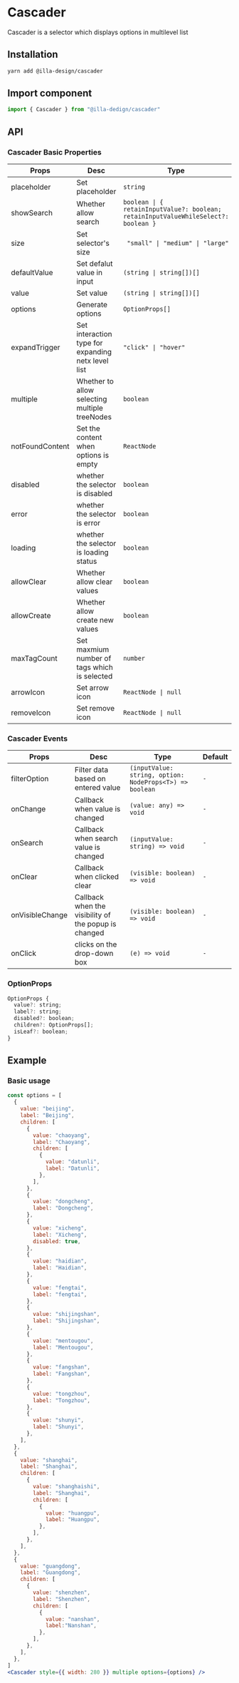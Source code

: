 # Cascader

Cascader is a selector which displays options in multilevel list

## Installation

```bash
yarn add @illa-design/cascader
```

## Import component

```jsx
import { Cascader } from "@illa-dedign/cascader"
```

## API

### Cascader Basic Properties

| Props           | Desc                                               | Type                                                         | Default  |
| --------------- | -------------------------------------------------- | ------------------------------------------------------------ | -------- |
| placeholder     | Set placeholder                                    | `string`                                                     | `-`      |
| showSearch      | Whether allow search                               | `boolean \| { retainInputValue?: boolean; retainInputValueWhileSelect?: boolean }` | `-`      |
| size            | Set selector's size                                | ` "small" \| "medium" \| "large"`                            | `medium` |
| defaultValue    | Set defalut value in input                         | `(string \| string[])[]`                                     | `-`      |
| value           | Set value                                          | `(string \| string[])[]`                                     | `-`      |
| options         | Generate options                                   | `OptionProps[]`                                              | `-`      |
| expandTrigger   | Set interaction type for expanding netx level list | `"click" \| "hover"`                                         | `click`  |
| multiple        | Whether to allow selecting multiple treeNodes      | `boolean`                                                    | `-`      |
| notFoundContent | Set the content when options is empty              | `ReactNode`                                                  | `-`      |
| disabled        | whether the selector is disabled                   | `boolean`                                                    | `-`      |
| error           | whether the selector is error                      | `boolean`                                                    | `-`      |
| loading         | whether the selector is loading status             | `boolean`                                                    | `-`      |
| allowClear      | Whether allow clear values                         | `boolean`                                                    | `-`      |
| allowCreate     | Whether allow create new values                    | `boolean`                                                    | `-`      |
| maxTagCount     | Set maxmium number of tags which is selected       | `number`                                                     | `-`      |
| arrowIcon       | Set arrow icon                                     | `ReactNode \| null`                                          | `-`      |
| removeIcon      | Set remove icon                                    | `ReactNode \| null`                                          | `-`      |

### Cascader Events

| Props           | Desc                                                 | Type                                                    | Default |
| --------------- | ---------------------------------------------------- | ------------------------------------------------------- | ------- |
| filterOption    | Filter data based on entered value                   | `(inputValue: string, option: NodeProps<T>) => boolean` | `-`     |
| onChange        | Callback when value is changed                       | `(value: any) => void`                                  | `-`     |
| onSearch        | Callback when search value is changed                | `(inputValue: string) => void`                          | `-`     |
| onClear         | Callback when clicked clear                          | `(visible: boolean) => void`                            | `-`     |
| onVisibleChange | Callback when the visibility of the popup is changed | `(visible: boolean) => void`                            | `-`     |
| onClick         | clicks on the drop-down box                          | `(e) => void`                                           | `-`     |

### OptionProps 

```jsx
OptionProps {
  value?: string;
  label?: string;
  disabled?: boolean;
  children?: OptionProps[];
  isLeaf?: boolean;
}
```




## Example

### Basic usage

```jsx
const options = [
  {
    value: "beijing",
    label: "Beijing",
    children: [
      {
        value: "chaoyang",
        label: "Chaoyang",
        children: [
          {
            value: "datunli",
            label: "Datunli",
          },
        ],
      },
      {
        value: "dongcheng",
        label: "Dongcheng",
      },
      {
        value: "xicheng",
        label: "Xicheng",
        disabled: true,
      },
      {
        value: "haidian",
        label: "Haidian",
      },
      {
        value: "fengtai",
        label: "fengtai",
      },
      {
        value: "shijingshan",
        label: "Shijingshan",
      },
      {
        value: "mentougou",
        label: "Mentougou",
      },
      {
        value: "fangshan",
        label: "Fangshan",
      },
      {
        value: "tongzhou",
        label: "Tongzhou",
      },
      {
        value: "shunyi",
        label: "Shunyi",
      },
    ],
  },
  {
    value: "shanghai",
    label: "Shanghai",
    children: [
      {
        value: "shanghaishi",
        label: "Shanghai",
        children: [
          {
            value: "huangpu",
            label: "Huangpu",
          },
        ],
      },
    ],
  },
  {
    value: "guangdong",
    label: "Guangdong",
    children: [
      {
        value: "shenzhen",
        label: "Shenzhen",
        children: [
          {
            value: "nanshan",
            label:"Nanshan",
          },
        ],
      },
    ],
  },
]
<Cascader style={{ width: 280 }} multiple options={options} />
```
